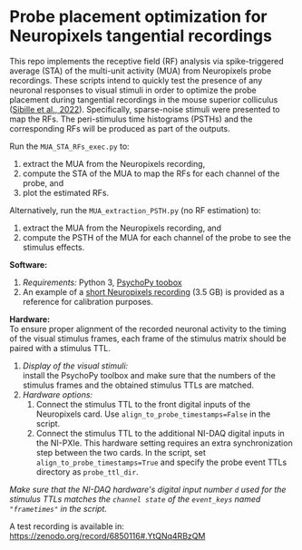 # Probe placement optimization for Neuropixels tangential recordings

This repo implements the receptive field (RF) analysis via spike-triggered average (STA) of the multi-unit activity (MUA) from Neuropixels probe recordings. These scripts intend to quickly test the presence of any neuronal responses to visual stimuli in order to optimize the probe placement during tangential recordings in the mouse superior colliculus ([Sibille et al., 2022](https://www.sciencedirect.com/science/article/pii/S0165027022001492?via%3Dihub)). Specifically, sparse-noise stimuli were presented to map the RFs. The peri-stimulus time histograms (PSTHs) and the corresponding RFs will be produced as part of the outputs.

Run the `MUA_STA_RFs_exec.py` to:
1. extract the MUA from the Neuropixels recording,
2. compute the STA of the MUA to map the RFs for each channel of the probe, and 
3. plot the estimated RFs.

Alternatively, run the `MUA_extraction_PSTH.py` (no RF estimation) to:
1. extract the MUA from the Neuropixels recording, and
2. compute the PSTH of the MUA for each channel of the probe to see the stimulus effects.

**Software:** 
1. *Requirements:* Python 3, [PsychoPy toobox](https://www.psychopy.org/download.html)
2. An example of a [short Neuropixels recording](https://zenodo.org/records/6850116#.YtQNq4RBzQM) (3.5 GB) is provided as a reference for calibration purposes.

**Hardware:**  
To ensure proper alignment of the recorded neuronal activity to the timing of the visual stimulus frames, each frame of the stimulus matrix should be paired with a stimulus TTL.
1. *Display of the visual stimuli:*  
install the PsychoPy toolbox and make sure that the numbers of the stimulus frames and the obtained stimulus TTLs are matched. 
2. *Hardware options:* 
    1. Connect the stimulus TTL to the front digital inputs of the Neuropixels card. Use `align_to_probe_timestamps=False` in the script.
    2. Connect the stimulus TTL to the additional NI-DAQ digital inputs in the NI-PXIe. This hardware setting requires an extra synchronization step between the two cards. In the script, set `align_to_probe_timestamps=True` and specify the probe event TTLs directory as `probe_ttl_dir`. 

*Make sure that the NI-DAQ hardware's digital input number `d` used for the stimulus TTLs matches the `channel state` of the `event_keys` named `"frametimes"` in the script.*

A test recording is available in: https://zenodo.org/record/6850116#.YtQNq4RBzQM
